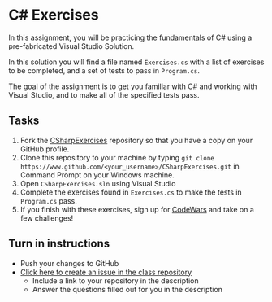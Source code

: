 # C# Exercises

In this assignment, you will be practicing the fundamentals of C# using a pre-fabricated Visual Studio Solution.

In this solution you will find a file named `Exercises.cs` with a list of exercises to be completed, and a set of tests to pass in `Program.cs`.

The goal of the assignment is to get you familiar with C# and working with Visual Studio, and to make all of the specified tests pass.

## Tasks
1. Fork the [CSharpExercises](https://www.github.com/origincodeacademy/CSharpExercises) repository so that you have a copy on your GitHub profile.
2. Clone this repository to your machine by typing `git clone https://www.github.com/<your_username>/CSharpExercises.git` in Command Prompt on your Windows machine.
3. Open `CSharpExercises.sln` using Visual Studio
4. Complete the exercises found in `Exercises.cs` to make the tests in `Program.cs` pass.
5. If you finish with these exercises, sign up for [CodeWars](http://www.codewars.com) and take on a few challenges!

## Turn in instructions
* Push your changes to GitHub 
* [Click here to create an issue in the class repository](https://www.github.com/OriginCodeAcademy/Cohort7/issues/new?title=09-CSharpExercises&body=1.%20Where%20can%20I%20find%20your%20repository%3F%20(Paste%20the%20url%20of%20your%20repository%20below)%0A%0A2.%20How%20many%20of%20the%20exercises%20did%20you%20manage%20to%20complete%3F%0A%0A3.%20How%20long%20did%20it%20take%20you%20to%20complete%20the%20exercises%3F%0A%0A4.%20What%20are%20your%20thoughts%20about%20coding%20in%20Visual%20Studio%3F%0A%0A5.%20What%20other%20comments%20do%20you%20have%20about%20this%20assignment%3F)
	* Include a link to your repository in the description
	* Answer the questions filled out for you in the description
